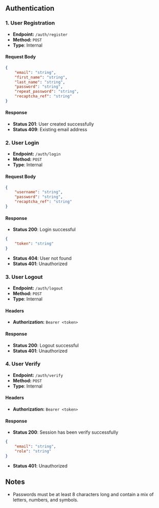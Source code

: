 ## Authentication

### 1. User Registration

-   **Endpoint:** `/auth/register`
-   **Method:** `POST`
-   **Type**: Internal

#### Request Body

```json
{
    "email": "string",
    "first_name": "string",
    "last_name": "string",
    "password": "string",
    "repeat_password": "string",
    "recaptcha_ref": "string"
}
```

#### Response

-   **Status 201**: User created successfully
-   **Status 409**: Existing email address

### 2. User Login

-   **Endpoint:** `/auth/login`
-   **Method:** `POST`
-   **Type**: Internal

#### Request Body

```json
{
    "username": "string",
    "password": "string",
    "recaptcha_ref": "string"
}
```

#### Response

-   **Status 200**: Login successful

```json
{
    "token": "string"
}
```

-   **Status 404**: User not found
-   **Status 401**: Unauthorized

### 3. User Logout

-   **Endpoint:** `/auth/logout`
-   **Method:** `POST`
-   **Type**: Internal

#### Headers

-   **Authorization:** `Bearer <token>`

#### Response

-   **Status 200**: Logout successful
-   **Status 401**: Unauthorized

### 4. User Verify

-   **Endpoint:** `/auth/verify`
-   **Method:** `POST`
-   **Type**: Internal

#### Headers

-   **Authorization:** `Bearer <token>`

#### Response

-   **Status 200**: Session has been verify successfully

```json
{
    "email": "string",
    "role": "string"
}
```

-   **Status 401**: Unauthorized

## Notes

-   Passwords must be at least 8 characters long and contain a mix of letters, numbers, and symbols.
